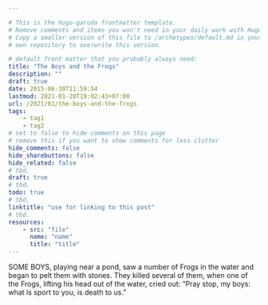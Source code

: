 ```yaml
---

# This is the hugo-garuda frontmatter template.
# Remove comments and items you won't need in your daily work with Hugo.
# Copy a smaller version of this file to /archetypes/default.md in your
# own repository to overwrite this version.

# default front matter that you probably always need:
title: "The Boys and the Frogs"
description: ""
draft: true
date: 2015-06-30T11:59:54
lastmod: 2021-01-20T19:02:43+07:00
url: /2021/01/the-boys-and-the-frogs
tags:
    - tag1
    - tag2
# set to false to hide comments on this page
# remove this if you want to show comments for less clutter
hide_comments: false
hide_sharebuttons: false
hide_related: false
# tbd.
draft: true
# tbd.
todo: true
# tbd.
linktitle: "use for linking to this post"
# tbd.
resources:
    - src: "file"
      name: "name"
      title: "title"
---
```

SOME BOYS, playing near a pond, saw a number of Frogs in the water and began to pelt them with stones. They killed several of them, when one of the Frogs, lifting his head out of the water, cried out: “Pray stop, my boys: what is sport to you, is death to us.”


